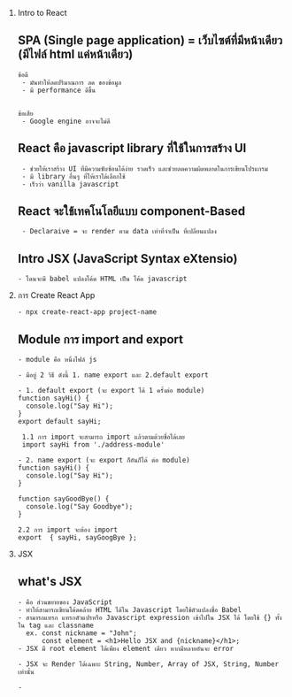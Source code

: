 1.  Intro to React

    ## SPA (Single page application) = เว็บไซต์ที่มีหน้าเดียว (มีไฟล์ html แค่หน้าเดียว)

        ข้อดี
         - มันทำให้ลดปริมาณการ ลด ของข้อมูล
         - มี performance ดีขึ้น


        ข้อเสีย
         - Google engine อาจจะไม่ดี

    ## React คือ javascript library ที่ใช้ในการสร้าง UI

         - ช่วยให้เราสร้าง UI ที่มีความซับซ้อนได้ง่าย รวดเร็ว และช่วยลดความผิดพลาดในการเขียนโปรแกรม
         - มี library อื่นๆ ที่ให้เราได้เลือกใช้
         - เร็วว่า vanilla javascript

    ## React จะใช้เทคโนโลยีแบบ component-Based

         - Declaraive = จะ render ตาม data เท่าที่จำเป็น ที่เปลี่ยนแปลง

    ## Intro JSX (JavaScript Syntax eXtensio)

        - โดนจะมี babel แปลงโค้ด HTML เป็น โค้ด javascript

2.  การ Create React App

        - npx create-react-app project-name

    ## Module การ import and export

        - module คือ หนึ่งไฟล์ js

        - มีอยู่ 2 วิธี ดังนี้ 1. name export และ 2.default export

        - 1. default export (จะ export ได้ 1 ครั้งต่อ module)
        function sayHi() {
          console.log("Say Hi");
        }
        export default sayHi;

         1.1 การ import จะสามารถ import แล้วตามด้วยชื่อได้เลย
         import sayHi from './address-module'

        - 2. name export (จะ export ก็อันก็ได้ ต่อ module)
        function sayHi() {
          console.log("Say Hi");
        }

        function sayGoodBye() {
          console.log("Say Goodbye");
        }

        2.2 การ import จะต้อง import
        export  { sayHi, sayGoogBye };

3.  JSX

    ## what's JSX

        - คือ ส่วนขยายของ JavaScript
        - ทำให้สามารถเขียนโค้ดคล้าย HTML ได้ใน Javascript โดยใช้ตัวแปลงชื่อ Babel
        - สามารถแทรก แทรกตัวแปรหรือ Javascript expression เข้าไปใน JSX ได้ โดยใช้ {} ทั้งใน tag และ classname
          ex. const nickname = "John";
              const element = <h1>Hello JSX and {nickname}</h1>;
        - JSX มี root element ได้เพียง element เดียว หากมีหลายอันจะ error

        - JSX จะ Render ได้เฉพาะ String, Number, Array of JSX, String, Number เท่านั้น

        -
